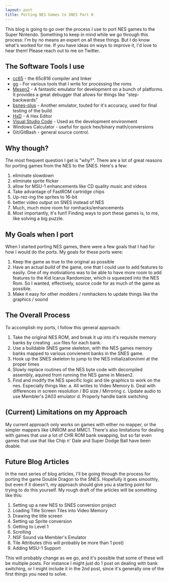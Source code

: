 ```yaml
---
layout: post
title: Porting NES Games to SNES Part 0
---
```


This blog is going to go over the process I use to port NES games to the Super Nintendo.  Something to keep in mind while we go through this process:  I'm by no means an expert on all these things.  But I do know what's worked for me.  If you have ideas on ways to improve it, I'd love to hear them!  Please reach out to me on Twitter.

## The Software Tools I use
* [cc65](https://www.cc65.org/) - the 65c816 compiler and linker
* [go](https://go.dev/) - For various tools that I write for processing the roms
* [Mesen2](https://github.com/SourMesen/Mesen2) - A fantastic emulator for development on a bunch of platforms.  It provides a great debugger that allows for things like "step-backwards"
* [bsnes-plus](https://github.com/devinacker/bsnes-plus) - Another emulator, touted for it's accuracy, used for final testing of the build
* [HxD](https://mh-nexus.de/en/hxd/) - A Hex Editor
* [Visual Studio Code](https://code.visualstudio.com/) - Used as the development environment
* Windows Calculator - useful for quick hex/binary math/conversions
* Git/GitBash - general source control.

## Why though?

The most frequent question I get is "why?".  There are a lot of great reasons for porting games from the NES to the SNES.  Here's a few:

1. eliminate slowdown
2. eliminate sprite flicker
3. allow for MSU-1 enhancements like CD quality music and videos
4. Take advantage of FastROM cartridge chips
5. Up-rez-ing the sprites to 16-bit
6. better video output on SNES instead of NES
7. Much, much more room for romhacks/enhancements
8. Most importantly, it's fun!!  Finding ways to port these games is, to me, like solving a big puzzle.


## My Goals when I port

When I started porting NES games, there were a few goals that I had for how I would do the ports.  My goals for these ports were:

1. Keep the game as true to the original as possible
2. Have an actual *build* of the game, one that I could use to add features to easily.  One of my motiviations was to be able to have more room to add features to the Kid Icarus Randomizer, which is squeezed into the NES Rom.  So I wanted, effectively, source code for as much of the game as possible.
3. Make it easy for other modders / romhackers to update things like the graphics / sound


## The Overall Process

To accomplish my ports, I follow this general approach:

1. Take the original NES ROM, and break it up into it's requisite memory banks by creating `.asm` files for each bank.
2. Use a buildable SNES game skeleton, with the NES games memory banks mapped to various convienent banks in the SNES game.
3. Hook up the SNES skeleton to jump to the NES initialization/nmi at the proper times
4. Slowly replace routines of the NES byte code with decompiled assembly, aquired from running the NES game in Mesen2.
5. Find and modify the NES specific logic and tile graphics to work on the nes.  Especially things like:
	a. All writes to Video Memory
    b. Deal with differences in screen resolution / BG size / Mirroring
    c. Update audio to use Membler's 2A03 emulator
    d. Properly handle bank switching

## (Current) Limitations on my Approach

My current approach only works on games with either no mapper, or the simpler mappers like UNROM and MMC1.  There's also limitations for dealing with games that use a lot of CHR ROM bank swapping, but so far even games that use that like Chip n' Dale and Super Dodge Ball have been doable.

## Future Blog Articles

In the next series of blog articles, I'll be going through the process for porting the game Double Dragon to the SNES.  Hopefully it goes smoothly, but even if it doesn't, my approach should give you a starting point for trying to do this yourself.  My rough draft of the articles will be something like this:

1. Setting up a new NES to SNES conversion project
2. Loading Title Screen Tiles into Video Memory
3. Drawing the title screen
4. Setting up Sprite conversion
5. Getting to Level 1
6. Scrolling
7. NSF Sound via Membler's Emulator
8. Tile Attributes (this will probably be more than 1 post)
9. Adding MSU-1 Support

This will probably change as we go, and it's possible that some of these will be multiple posts.  For instance I might just do 1 post on dealing with bank switching, or I might include it in the 2nd post, since it's generally one of the first things you need to solve.



